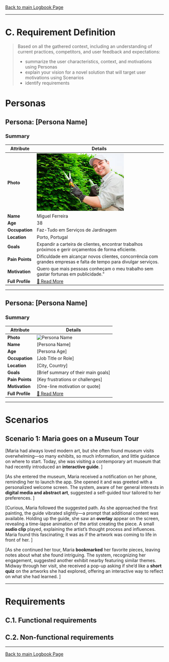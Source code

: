 [Back to main Logbook Page](../hci_logbook.md)

---
# C. Requirement Definition
>	Based on all the gathered context, including an understanding of current practices, competitors, and user feedback and expectations: 
>	- summarize the user characteristics, context, and motivations using Personas
>	- explain your vision for a novel solution that will target user motivations using Scenarios
>	- identify requirements

# Personas

## Persona: [Persona Name] 
### Summary 
| Attribute        | Details                                       |
| ---------------- | --------------------------------------------- |
| **Photo**        | ![Persona Name\|100](personas/miguel.jpeg)    |
| **Name**         | Miguel Ferreira                               |
| **Age**          | 38                                            |
| **Occupation**   | Faz-Tudo em Serviços de Jardinagem            |
| **Location**     | Porto, Portugal                               |
| **Goals**        | Expandir a carteira de clientes, encontrar trabalhos próximos e gerir orçamentos de forma eficiente.         |
| **Pain Points**  | Dificuldade em alcançar novos clientes, concorrência com grandes empresas e falta de tempo para divulgar serviços.              |
| **Motivation**   | Quero que mais pessoas conheçam o meu trabalho sem gastar fortunas em publicidade."               |
| **Full Profile** | [📄 Read More](personas/persona1_Miguel.md)   |

---
## Persona: [Persona Name] 
### Summary 
| Attribute        | Details                                       |
| ---------------- | --------------------------------------------- |
| **Photo**        | ![Persona Name](path/to/photo.jpg)            |
| **Name**         | [Persona Name]                                |
| **Age**          | [Persona Age]                                 |
| **Occupation**   | [Job Title or Role]                           |
| **Location**     | [City, Country]                               |
| **Goals**        | [Brief summary of their main goals]           |
| **Pain Points**  | [Key frustrations or challenges]              |
| **Motivation**   | [One-line motivation or quote]                |
| **Full Profile** | [📄 Read More](personas/persona2_template.md) |

---





# Scenarios


## Scenario 1: Maria goes on a Museum Tour

[Maria had always loved modern art, but she often found museum visits overwhelming—so many exhibits, so much information, and little guidance on where to start. Today, she was visiting a contemporary art museum that had recently introduced an **interactive guide**.  ]

[As she entered the museum, Maria received a notification on her phone, reminding her to launch the app. She opened it and was greeted with a personalized welcome screen. The system, aware of her general interests in **digital media and abstract art**, suggested a self-guided tour tailored to her preferences.  ]

[Curious, Maria followed the suggested path. As she approached the first painting, the guide vibrated slightly—a prompt that additional content was available. Holding up the guide, she saw an **overlay** appear on the screen, revealing a time-lapse animation of the artist creating the piece. A small **audio clip** played, explaining the artist’s thought process and influences. Maria found this fascinating; it was as if the artwork was coming to life in front of her.  ]

[As she continued her tour, Maria **bookmarked** her favorite pieces, leaving notes about what she found intriguing. The system, recognizing her engagement, suggested another exhibit nearby featuring similar themes. Midway through her visit, she received a pop-up asking if she’d like a **short quiz** on the artworks she had explored, offering an interactive way to reflect on what she had learned.  ]

---


# Requirements





## C.1. Functional requirements


## C.2. Non-functional requirements


---
[Back to main Logbook Page](hci_logbook.md)